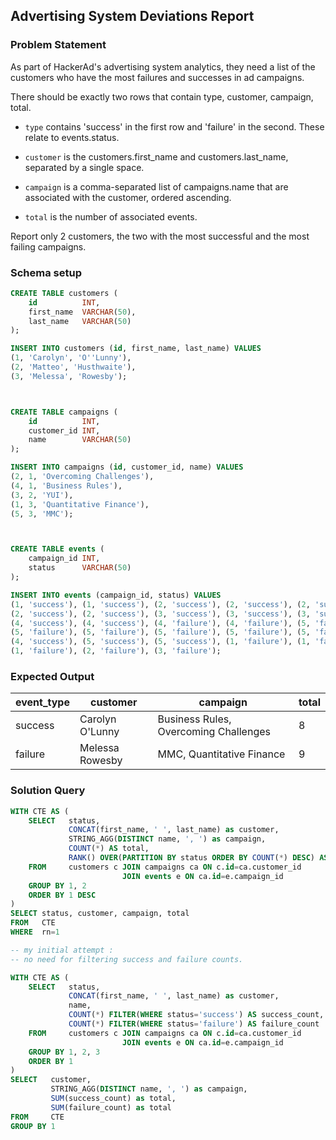 ## Advertising System Deviations Report

### Problem Statement 


As part of HackerAd's advertising system analytics, they need a list of the customers who have the most failures and successes in ad campaigns.

There should be exactly two rows that contain type, customer, campaign, total.


- `type` contains 'success' in the first row and 'failure' in the second. These relate to events.status.

- `customer` is the customers.first_name and customers.last_name, separated by a single space.

- `campaign` is a comma-separated list of campaigns.name that are associated with the customer, ordered ascending.

- `total` is the number of associated events.

Report only 2 customers, the two with the most successful and the most failing campaigns.


### Schema setup 

```sql
CREATE TABLE customers (
    id          INT,
    first_name  VARCHAR(50),
    last_name   VARCHAR(50)
);

INSERT INTO customers (id, first_name, last_name) VALUES
(1, 'Carolyn', 'O''Lunny'),
(2, 'Matteo', 'Husthwaite'),
(3, 'Melessa', 'Rowesby');



CREATE TABLE campaigns (
    id          INT,
    customer_id INT,
    name        VARCHAR(50)
);

INSERT INTO campaigns (id, customer_id, name) VALUES
(2, 1, 'Overcoming Challenges'),
(4, 1, 'Business Rules'),
(3, 2, 'YUI'),
(1, 3, 'Quantitative Finance'),
(5, 3, 'MMC');



CREATE TABLE events (
    campaign_id INT,
    status      VARCHAR(50)
);

INSERT INTO events (campaign_id, status) VALUES
(1, 'success'), (1, 'success'), (2, 'success'), (2, 'success'), (2, 'success'),
(2, 'success'), (2, 'success'), (3, 'success'), (3, 'success'), (3, 'success'),
(4, 'success'), (4, 'success'), (4, 'failure'), (4, 'failure'), (5, 'failure'),
(5, 'failure'), (5, 'failure'), (5, 'failure'), (5, 'failure'), (5, 'failure'),
(4, 'success'), (5, 'success'), (5, 'success'), (1, 'failure'), (1, 'failure'),
(1, 'failure'), (2, 'failure'), (3, 'failure');
```

### Expected Output 

event_type | customer | campaign | total | 
--|--|--|--|
success | Carolyn O'Lunny | Business Rules, Overcoming Challenges | 8
failure | Melessa Rowesby | MMC, Quantitative Finance | 9 |


### Solution Query 

```sql
WITH CTE AS (
	SELECT   status, 
	         CONCAT(first_name, ' ', last_name) as customer, 
	         STRING_AGG(DISTINCT name, ', ') as campaign, 
	         COUNT(*) AS total,
	         RANK() OVER(PARTITION BY status ORDER BY COUNT(*) DESC) AS rn
	FROM     customers c JOIN campaigns ca ON c.id=ca.customer_id
	                     JOIN events e ON ca.id=e.campaign_id
	GROUP BY 1, 2
	ORDER BY 1 DESC
)
SELECT status, customer, campaign, total
FROM   CTE 
WHERE  rn=1
```

```sql
-- my initial attempt : 
-- no need for filtering success and failure counts.

WITH CTE AS (
	SELECT   status, 
	         CONCAT(first_name, ' ', last_name) as customer, 
	         name, 
	         COUNT(*) FILTER(WHERE status='success') AS success_count,
	         COUNT(*) FILTER(WHERE status='failure') AS failure_count
	FROM     customers c JOIN campaigns ca ON c.id=ca.customer_id
	                     JOIN events e ON ca.id=e.campaign_id
	GROUP BY 1, 2, 3
	ORDER BY 1
)
SELECT   customer, 
	     STRING_AGG(DISTINCT name, ', ') as campaign, 
	     SUM(success_count) as total,
	     SUM(failure_count) as total
FROM     CTE 
GROUP BY 1
```